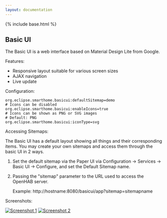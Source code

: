 ```yaml
---
layout: documentation
---
```


{% include base.html %}

## Basic UI

The Basic UI is a web interface based on Material Design Lite from Google.

Features:

* Responsive layout suitable for various screen sizes
* AJAX navigation
* Live update

Configuration:

```
org.eclipse.smarthome.basicui:defaultSitemap=demo
# Icons can be disabled
org.eclipse.smarthome.basicui:enableIcons=true
# Icons can be shown as PNG or SVG images
# Default: PNG
org.eclipse.smarthome.basicui:iconType=svg
```
Accessing Sitemaps:

The Basic UI has a default layout showing all things and their corresponding items.  You may create your own sitemaps and access them through the basic UI in 2 ways.

1. Set the default sitemap via the Paper UI via Configuration -> Services -> Basic UI -> Configure, and set the Default Sitemap name.

2. Passing the "sitemap" parameter to the URL used to access the OpenHAB server.
  
      Example: http://hostname:8080/basicui/app?sitemap=sitemapname
  
Screenshots:

[![Screenshot 1](doc/screenshot-1.png)](doc/screenshot-1-full.png)
[![Screenshot 2](doc/screenshot-2.png)](doc/screenshot-2-full.png)

